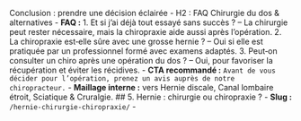 Conclusion : prendre une décision éclairée - H2 : FAQ Chirurgie du dos & alternatives - **FAQ :** 1. Et si j’ai déjà tout essayé sans succès ? – La chirurgie peut rester nécessaire, mais la chiropraxie aide aussi après l’opération. 2. La chiropraxie est‑elle sûre avec une grosse hernie ? – Oui si elle est pratiquée par un professionnel formé avec examens adaptés. 3. Peut‑on consulter un chiro après une opération du dos ? – Oui, pour favoriser la récupération et éviter les récidives. - **CTA recommandé :** `Avant de vous décider pour l’opération, prenez un avis auprès de notre chiropracteur.` - **Maillage interne :** vers Hernie discale, Canal lombaire étroit, Sciatique & Cruralgie. ## 5. Hernie : chirurgie ou chiropraxie ? - **Slug :** `/hernie-chirurgie-chiropraxie/` - **<title> :** `Hernie discale : chirurgie ou chiropraxie ?` - **H1 :** `Hernie discale : faut‑il se faire opérer ou consulter un chiropracteur ?` - **Mots-clés principaux :** hernie discale, opération hernie, chiropraxie - **Longues traînes :** hernie discale ou opération, éviter opération hernie, alternative chiropraxie - **Volume cible :** ~800 mots (satellite) - **H2/H3 :** - H2 : Quand la chirurgie est‑elle recommandée ? - H2 : Les limites de l’approche chirurgicale - H2 : Pourquoi envisager la chiropraxie avant l’opération - H2 : Comparatif chirurgie vs chiropraxie - H2 : Chiropraxie après une chirurgie du dos - H2 : FAQ Hernie – chirurgie ou chiropraxie - **FAQ :** 1. Une hernie peut‑elle guérir sans chirurgie ? – Oui, la majorité se résorbent avec une prise en charge conservatrice. 2. La chiropraxie peut‑elle éviter l’opération ? – En réduisant la pression sur le disque, elle peut suffire dans de nombreux cas. 3. Que faire si la chirurgie est inévitable ? – La chiropraxie accompagne la rééducation post‑opératoire pour prévenir les récidives. - **CTA recommandé :** `Hernie discale ? Faites évaluer votre dossier avant de choisir la chirurgie.` - **Maillage interne :** vers Hernie discale, Éviter la chirurgie du dos, Sciatique & Cruralgie. ## 6. Canal lombaire étroit - **Slug :** `/canal-lombaire-etroit/` - **<title> :** `Canal lombaire étroit : comprendre et soulager sans chirurgie – Chiropraxie Bordeaux` - **H1 :** `Canal lombaire étroit – symptômes, traitements et approche chiropratique` - **Mots-clés principaux :** canal lombaire étroit, sténose lombaire - **Longues traînes :** canal lombaire étroit symptômes, traitement sans chirurgie, sténose lombaire chiropraxie - **Volume cible :** ~700 mots (satellite) - **H2/H3 :** - H2 : Qu’est-ce que le canal lombaire étroit ? - H2 : Symptômes et diagnostic - H2 : Options de traitement classiques - H2 : L’apport de la chiropraxie - H2 : Éviter ou différer la chirurgie 5. FAQ Canal lombaire étroit - **FAQ :** 1. Le canal lombaire étroit nécessite‑t‑il toujours une opération ? – Non, des solutions conservatrices existent. 2. La chiropraxie peut‑elle soulager un canal étroit ? – Oui, en améliorant la mobilité et en réduisant les tensions. 3. Quels signes doivent alerter en urgence ? – Perte de contrôle des sphincters ou faiblesse sévère des jambes : urgence médicale. - **CTA recommandé :** `Canal lombaire étroit diagnostiqué ? Consultez pour explorer les solutions non chirurgicales.` - **Maillage interne :** vers Lombalgie & Lumbago, Hernie discale, Éviter la chirurgie du dos. ## 7. Ostéopathe vs Chiropracteur vs Kiné - **Slug :** `/chiropracteur-osteopathe-kine/` - **<title> :** `Chiropracteur, Ostéopathe ou Kiné : quelles différences ?` - **H1 :** `Chiropracteur, ostéo, kiné : comprendre les différences pour bien choisir` - **Mots-clés principaux :** chiropracteur vs ostéopathe, chiropracteur vs kiné, différence chiro ostéo - **Longues traînes :** chiro ou kiné pour mal de dos, avis chiropracteur, ostéopathe ou chiropracteur -